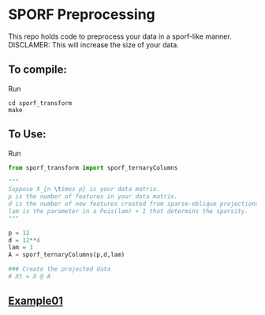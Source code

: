 # SPORF Preprocessing

This repo holds code to preprocess your data in a sporf-like manner.
DISCLAMER:  This will increase the size of your data.

## To compile:

Run

```
cd sporf_transform
make
```

## To Use:

Run 

```python
from sporf_transform import sporf_ternaryColumns

"""
Suppose X_{n \times p} is your data matrix.
p is the number of features in your data matrix.
d is the number of new features created from sparse-oblique projections.
lam is the parameter in a Pois(lam) + 1 that determins the sparsity.
"""

p = 12
d = 12**4
lam = 1
A = sporf_ternaryColumns(p,d,lam)

### Create the projected data
# Xt = X @ A
```


## [Example01](sporf_transform/docs/Example01.ipynb)
